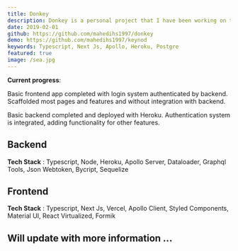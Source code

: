 ```yaml
---
title: Donkey
description: Donkey is a personal project that I have been working on to expand my knowledge of SSR and Graphql. At completion Donkey will be an admin app that will allow management of the daily necessities of a garage.
date: 2019-02-01
github: https://github.com/mahedihs1997/donkey
demo: https://github.com/mahedihs1997/keynod
keywords: Typescript, Next Js, Apollo, Heroku, Postgre
featured: true
image: /sea.jpg
---
```


**Current progress**:

Basic frontend app completed with login system authenticated by backend. Scaffolded most pages and features and without integration with backend.

Basic backend completed and deployed with Heroku. Authentication system is integrated, adding functionality for other features.

## Backend

**Tech Stack** : Typescript, Node, Heroku, Apollo Server, Dataloader, Graphql Tools, Json Webtoken, Bycript, Sequelize


## Frontend

**Tech Stack** : Typescript, Next Js, Vercel, Apollo Client, Styled Components, Material UI, React Virtualized, Formik


## Will update with more information ...